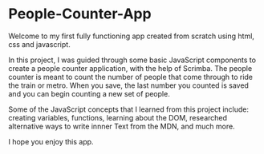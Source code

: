 # People-Counter-App

Welcome to my first fully functioning app created from scratch using html, css and javascript. 

In this project, I was guided through some basic JavaScript components to create a people counter application, with the help of Scrimba. The people counter is meant to count the number of people that come through to ride the train or metro. When you save, the last number you counted is saved and you can begin counting a new set of people. 

Some of the JavaScript concepts that I learned from this project include: creating variables, functions, learning about the DOM, researched alternative ways to write innner Text from the MDN, and much more. 


I hope you enjoy this app. 